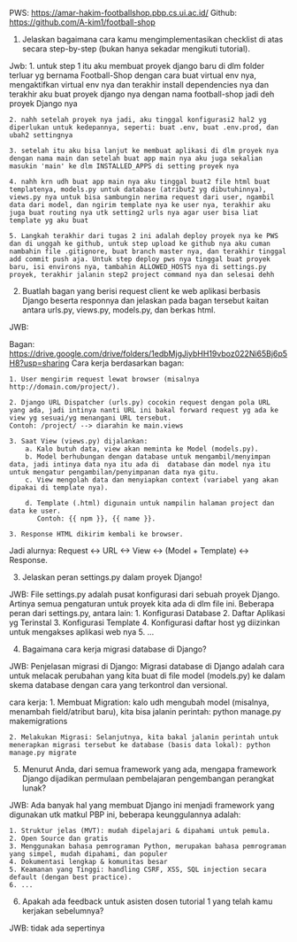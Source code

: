 PWS: https://amar-hakim-footballshop.pbp.cs.ui.ac.id/
Github: https://github.com/A-kim1/football-shop

1. Jelaskan bagaimana cara kamu mengimplementasikan checklist di atas secara step-by-step (bukan hanya sekadar mengikuti tutorial).

Jwb:
    1. untuk step 1 itu aku membuat proyek django baru di dlm folder terluar yg bernama Football-Shop dengan cara buat virtual env nya, mengaktifkan virtual env nya dan terakhir install dependencies nya dan terakhir aku buat proyek django nya dengan nama football-shop jadi deh proyek Django nya

    2. nahh setelah proyek nya jadi, aku tinggal konfigurasi2 hal2 yg diperlukan untuk kedepannya, seperti: buat .env, buat .env.prod, dan ubah2 settingnya

    3. setelah itu aku bisa lanjut ke membuat aplikasi di dlm proyek nya dengan nama main dan setelah buat app main nya aku juga sekalian masukin 'main' ke dlm INSTALLED_APPS di setting proyek nya

    4. nahh krn udh buat app main nya aku tinggal buat2 file html buat templatenya, models.py untuk database (atribut2 yg dibutuhinnya), views.py nya untuk bisa sambungin nerima request dari user, ngambil data dari model, dan ngirim template nya ke user nya, terakhir aku juga buat routing nya utk setting2 urls nya agar user bisa liat template yg aku buat

    5. Langkah terakhir dari tugas 2 ini adalah deploy proyek nya ke PWS dan di unggah ke github, untuk step upload ke github nya aku cuman nambahin file .gitignore, buat branch master nya, dan terakhir tinggal add commit push aja. Untuk step deploy pws nya tinggal buat proyek baru, isi environs nya, tambahin ALLOWED_HOSTS nya di settings.py proyek, terakhir jalanin step2 project command nya dan selesai dehh


2. Buatlah bagan yang berisi request client ke web aplikasi berbasis Django beserta responnya dan jelaskan pada bagan tersebut kaitan antara urls.py, views.py, models.py, dan berkas html.

JWB:

Bagan: https://drive.google.com/drive/folders/1edbMjgJiybHH19vboz022Ni65Bj6p5H8?usp=sharing
Cara kerja berdasarkan bagan:

    1. User mengirim request lewat browser (misalnya http://domain.com/project/).

    2. Django URL Dispatcher (urls.py) cocokin request dengan pola URL yang ada, jadi intinya nanti URL ini bakal forward request yg ada ke view yg sesuai/yg menangani URL tersebut.
    Contoh: /project/ --> diarahin ke main.views

    3. Saat View (views.py) dijalankan:
        a. Kalo butuh data, view akan meminta ke Model (models.py).
        b. Model berhubungan dengan database untuk mengambil/menyimpan data, jadi intinya data nya itu ada di  database dan model nya itu untuk mengatur pengambilan/penyimpanan data nya gitu.
        c. View mengolah data dan menyiapkan context (variabel yang akan dipakai di template nya).

        d. Template (.html) digunain untuk nampilin halaman project dan data ke user.
           Contoh: {{ npm }}, {{ name }}.

    3. Response HTML dikirim kembali ke browser.

Jadi alurnya:
Request <-> URL <-> View <-> (Model + Template) <-> Response.

3. Jelaskan peran settings.py dalam proyek Django!

JWB:
File settings.py adalah pusat konfigurasi dari sebuah proyek Django. 
Artinya semua pengaturan untuk proyek kita ada di dlm file ini. Beberapa peran dari settings.py, antara lain:
    1. Konfigurasi Database
    2. Daftar Aplikasi yg Terinstal
    3. Konfigurasi Template
    4. Konfigurasi daftar host yg diizinkan untuk mengakses aplikasi web nya
    5. ...

4. Bagaimana cara kerja migrasi database di Django?

JWB:
Penjelasan migrasi di Django: Migrasi database di Django adalah cara untuk melacak perubahan yang kita buat di file model (models.py) ke dalam skema database dengan cara yang terkontrol dan versional.

cara kerja:
    1. Membuat Migration: kalo udh mengubah model (misalnya, menambah field/atribut baru), kita bisa jalanin perintah: python manage.py makemigrations

    2. Melakukan Migrasi: Selanjutnya, kita bakal jalanin perintah untuk menerapkan migrasi tersebut ke database (basis data lokal): python manage.py migrate

5. Menurut Anda, dari semua framework yang ada, mengapa framework Django dijadikan permulaan pembelajaran pengembangan perangkat lunak?

JWB:
Ada banyak hal yang membuat Django ini menjadi framework yang digunakan utk matkul PBP ini, beberapa keunggulannya adalah:

    1. Struktur jelas (MVT): mudah dipelajari & dipahami untuk pemula.
    2. Open Source dan gratis
    3. Menggunakan bahasa pemrograman Python, merupakan bahasa pemrograman yang simpel, mudah dipahami, dan populer
    4. Dokumentasi lengkap & komunitas besar
    5. Keamanan yang Tinggi: handling CSRF, XSS, SQL injection secara default (dengan best practice).
    6. ...

6. Apakah ada feedback untuk asisten dosen tutorial 1 yang telah kamu kerjakan sebelumnya?

JWB: tidak ada sepertinya